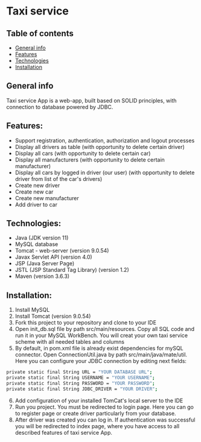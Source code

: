 # Taxi service

## Table of contents

* [General info](#general-info)
* [Features](#features)
* [Technologies](#technologies)
* [Installation](#installation)

<a id="general-info"></a>
## General info

Taxi service App is a web-app, built based on SOLID
principles, with connection to database powered by JDBC.

<a id="features"></a>
## Features:

- Support registration, authentication, authorization and logout processes
- Display all drivers as table (with opportunity to delete certain driver)
- Display all cars (with opportunity to delete certain car)
- Display all manufacturers (with opportunity to delete certain manufacturer)
- Display all cars by logged in driver (our user) (with opportunity to delete driver from list of the car's drivers)
- Create new driver
- Create new car
- Create new manufacturer
- Add driver to car

<a id="technologies"></a>
## Technologies:

- Java (JDK version 11)
- MySQL database
- Tomcat - web-server (version 9.0.54)
- Javax Servlet API (version 4.0)
- JSP (Java Server Page)
- JSTL (JSP Standard Tag Library) (version 1.2)
- Maven (version 3.6.3)

<a id="installation"></a>
## Installation:

1. Install MySQL
2. Install Tomcat (version 9.0.54)
3. Fork this project to your repository and clone to your IDE
4. Open init_db.sql file by path src/main/resources. Copy all SQL code and run it in your MySQL WorkBench. You will creat your own taxi service scheme with all needed tables and columns
5.  By default, in pom.xml file is already exist dependencies for mySQL connector. Open ConnectionUtil.java by path src/main/java/mate/util. Here you can configure your JDBC connection by editing next fields:
```sh
private static final String URL = "YOUR DATABASE URL";
private static final String USERNAME = "YOUR USERNAME";
private static final String PASSWORD = "YOUR PASSWORD";
private static final String JDBC_DRIVER = "YOUR DRIVER";
```
6. Add configuration of your installed TomCat's local server to the IDE
7. Run you project. You must be redirected to login page. Here you can go to register page or create driver particularly from your database.
8. After driver was created you can log in. If authentication was successful you will be redirected to index page, where you have access to all described features of taxi service App.
